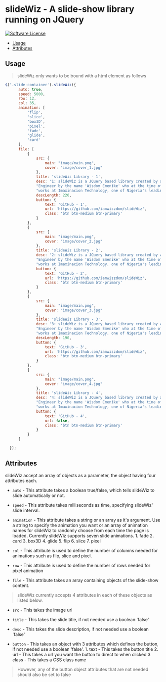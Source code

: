 # slideWiz - A slide-show library running on JQuery

[![Software License](https://img.shields.io/badge/license-MIT-brightgreen.svg?style=flat-square)](LICENSE.md)

- [Usage](#usage)
- [Attributes](#attributes)

<h2 id="usage"> Usage </h2>

> slideWiz only wants to be bound with a html element as follows

```javascript 
$('.slide-container').slideWiz({
      auto: true,
      speed: 5000,
      row: 12,
      col: 35,
      animation: [
          'flip',
          'slice',
          'box3D',
          'pixel',
          'fade',
          'glide',
          'card'
      ],
      file: [
          {
              src: {
                  main: "image/main.png",
                  cover: "image/cover_1.jpg"
              },
              title: 'slideWiz Library - 1',
              desc: "1: slideWiz is a JQuery based library created by a Nigerian Software " +
              "Engineer by the name 'Wisdom Emenike' who at the time of writing this library " +
              "works at Imaxinacion Technology, one of Nigeria's leading IT companies.",
              descLength: 220,
              button: {
                  text: 'GitHub - 1',
                  url: 'https://github.com/iamwizzdom/slideWiz',
                  class: 'btn btn-medium btn-primary'
              }
          },
          {
              src: {
                  main: "image/main.png",
                  cover: "image/cover_2.jpg"
              },
              title: 'slideWiz Library - 2',
              desc: "2: slideWiz is a JQuery based library created by a Nigerian Software " +
              "Engineer by the name 'Wisdom Emenike' who at the time of writing this library " +
              "works at Imaxinacion Technology, one of Nigeria's leading IT companies.",
              button: {
                  text: 'GitHub - 2',
                  url: 'https://github.com/iamwizzdom/slideWiz',
                  class: 'btn btn-medium btn-primary'
              }
          },
          {
              src: {
                  main: "image/main.png",
                  cover: "image/cover_3.jpg"
              },
              title: 'slideWiz Library - 3',
              desc: "3: slideWiz is a JQuery based library created by a Nigerian Software " +
              "Engineer by the name 'Wisdom Emenike' who at the time of writing this library " +
              "works at Imaxinacion Technology, one of Nigeria's leading IT companies.",
              descLength: 190,
              button: {
                  text: 'GitHub - 3',
                  url: 'https://github.com/iamwizzdom/slideWiz',
                  class: 'btn btn-medium btn-primary'
              }
          },
          {
              src: {
                  main: "image/main.png",
                  cover: "image/cover_4.jpg"
              },
              title: 'slideWiz Library - 4',
              desc: "4: slideWiz is a JQuery based library created by a Nigerian Software " +
              "Engineer by the name 'Wisdom Emenike' who at the time of writing this library " +
              "works at Imaxinacion Technology, one of Nigeria's leading IT companies.",
              button: {
                  text: 'GitHub - 4',
                  url: false,
                  class: 'btn btn-medium btn-primary'
              }
          }
      ]

  });
```

<h2 id="attributes"> Attributes </h2>

slideWiz accept an array of objects as a parameter, the object having four attributes each.

- `auto` - This attribute takes a boolean true/false, which tells slideWiz to slide automatically or not.

- `speed` - This attribute takes milliseconds as time, specifying slideWiz' slide interval.

- `animation` - This attribute takes a string or an array as it's argument. Use a string to specify the animation 
you want or an array of animation names for slideWiz to randomly choose from each time the page is loaded. 
Currently slideWiz supports seven slide animations. 
      1. fade
      2. card
      3. box3D
      4. glide
      5. flip
      6. slice
      7. pixel

- `col` - This attribute is used to define the number of columns needed for animations such as flip, slice and pixel.

- `row` - This attribute is used to define the number of rows needed for pixel animation

- `file` - This attribute takes an array containing objects of the slide-show content. 

> slideWiz currently accepts 4 attributes in each of these objects as listed below.


- `src` - This takes the image url

- `title` - This takes the slide title, if not needed use a boolean 'false'

- `desc` - This takes the slide description, if not needed use a boolean 'false'

- `button` - This takes an object with 3 attributes which defines the button, if not needed use a boolean 'false'. 
      1. text - This takes the button title
      2. url - This takes a url you want the button to direct to when clicked
      3. class - This takes a CSS class name

> However, any of the button object attributes that are not needed should also be set to false
